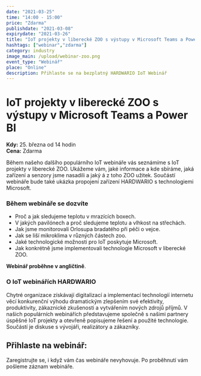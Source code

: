```yaml
---
date: "2021-03-25"
time: "14:00 - 15:00"
price: "Zdarma"
publishdate: "2021-03-08"
expirydate: "2021-03-26"
title: "IoT projekty v liberecké ZOO s výstupy v Microsoft Teams a Power BI"
hashtags: ["webinar","zdarma"]
category: industry
image_main: /upload/webinar-zoo.png
event_type: "Webinář"
place: "Online"
description: Přihlaste se na bezplatný HARDWARIO IoT Webinář
---
```


<div class = "row">
<div class = "col pr-30">

 <h1 class="font-weight-black font-36 font-md-46 pb-20 pb-md-30 font-md-lnh48">IoT projekty v liberecké ZOO s výstupy v Microsoft Teams a Power BI</h1>

<p>
<strong>Kdy:</strong> 25. března od 14 hodin<br/>
<strong>Cena:</strong> Zdarma</p>

<p>Během našeho dalšího populárního IoT webináře vás seznámíme s IoT projekty v liberecké ZOO. Ukážeme vám, jaké informace a kde sbíráme, jaká zařízení a senzory jsme nasadili a jaký á z toho ZOO užitek. Součástí webináře bude také ukázka propojení zařízení HARDWARIO s technologiemi Microsoft.</p>

<h3 class="font-weight-black font-22 font-md-28 pb-10 font-md-lnh32">Během webináře se dozvíte</h3>
<ul>
    <li class = "mb-0 pb-0">Proč a jak sledujeme teplotu v mrazících boxech.</li>
    <li class = "mb-0 pb-0">V jakých pavilónech a proč sledujeme teplotu a vlhkost na střechách.</li>
    <li class = "mb-0 pb-0">Jak jsme monitorovali Orlosupa bradatého při péči o vejce.</li>
    <li class = "mb-0 pb-0">Jak se liší mikroklima v různých částech zoo.</li>
    <li class = "mb-0 pb-0">Jaké technologické možnosti pro IoT poskytuje Microsoft.</li>
    <li class = "mb-0 pb-0">Jak konkrétně jsme implementovali technologie Microsoft v liberecké ZOO.</li> 
</ul>

<p><strong>Webinář proběhne v angličtině</strong>.</p>

<h3 class="font-weight-black font-22 font-md-28 pb-10 font-md-lnh32">O IoT webinářích HARDWARIO</h3>
<p>Chytré organizace získávají digitalizací a implementací technologií internetu věcí konkurenční výhodu dramatickým zlepšením své efektivity, produktivity, zákaznické zkušenosti a vytvářením nových zdrojů příjmů. V našich populárních webinářích představujeme společně s našimi partnery úspěšné IoT projekty a otevřeně popisujeme řešení a použité technologie. Součástí je diskuse s vývojáři, realizátory a zákazníky.</p>

</div>
<div class = "col-12 col-md-5">
<div class = "px-10 py-20 mb-20 shadow">
<h2 class = "font-weight-black font-24 font-md-24 mb-20">Přihlaste na webinář:</h2>
<script charset="utf-8" type="text/javascript" src="//js.hsforms.net/forms/shell.js"></script>
<script>
jQuery(window).scroll(function() {
if (!jQuery('.hbspt-form').length) {
hbspt.forms.create({
    portalId: "5453210",
    formId: "79989851-7eb8-4ff1-9f9c-a40ef9a0bbbe"
});
}
});
</script>
<p class = "font-14 font-lnh16">Zaregistrujte se, i když vám čas webináře nevyhovuje. Po proběhnutí vám pošleme záznam webináře.</p>
</div>
</div>
</div>
